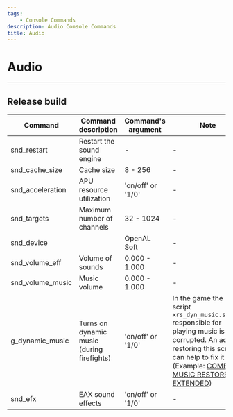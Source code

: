 ```yaml
---
tags:
    - Console Commands
description: Audio Console Commands
title: Audio
---
```


# Audio

___

## Release  build

| Command | Command description | Command's argument | Note |
|---|---|---|---|
| snd_restart | Restart the sound engine | - | - |
| snd_cache_size | Cache size | 8 - 256 | - |
| snd_acceleration | APU resource utilization | 'on/off' or '1/0' | - |
| snd_targets | Maximum number of channels | 32 - 1024 | - |
| snd_device |  | OpenAL Soft | - |
| snd_volume_eff | Volume of sounds | 0.000 - 1.000 | - |
| snd_volume_music | Music volume | 0.000 - 1.000 | - |
| g_dynamic_music | Turns on dynamic music (during firefights) | 'on/off' or '1/0' | In the game the script `xrs_dyn_music.script` responsible for playing music is corrupted. An addon restoring this script can help to fix it (Example: [COMBAT MUSIC RESTORED + EXTENDED](https://www.moddb.com/mods/stalker-anomaly/addons/combat-music-restored-extended)) |
| snd_efx | EAX sound effects | 'on/off' or '1/0' | - |
